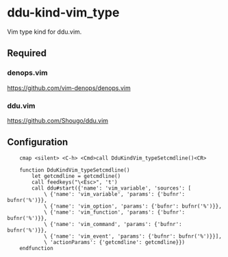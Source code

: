 # ddu-kind-vim_type

Vim type kind for ddu.vim.

## Required

### denops.vim

https://github.com/vim-denops/denops.vim

### ddu.vim

https://github.com/Shougo/ddu.vim

## Configuration

```vim
	cmap <silent> <C-h> <Cmd>call DduKindVim_typeSetcmdline()<CR>

	function DduKindVim_typeSetcmdline()
	    let getcmdline = getcmdline()
	    call feedkeys("\<Esc>", 't')
	    call ddu#start({'name': 'vim_variable', 'sources': [
	        \ {'name': 'vim_variable', 'params': {'bufnr': bufnr('%')}},
	        \ {'name': 'vim_option', 'params': {'bufnr': bufnr('%')}},
	        \ {'name': 'vim_function', 'params': {'bufnr': bufnr('%')}},
	        \ {'name': 'vim_command', 'params': {'bufnr': bufnr('%')}},
	        \ {'name': 'vim_event', 'params': {'bufnr': bufnr('%')}}],
	        \ 'actionParams': {'getcmdline': getcmdline}})
	endfunction
```
